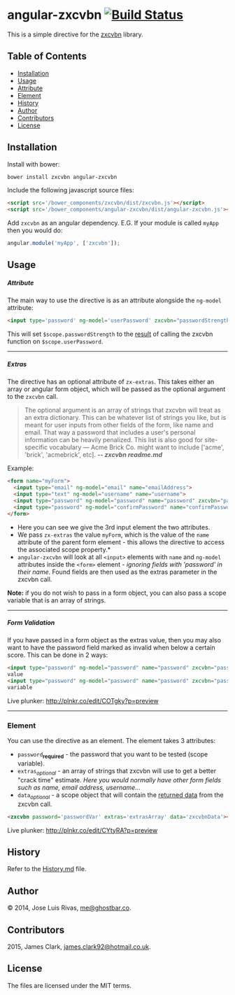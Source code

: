 # angular-zxcvbn [![Build Status](https://travis-ci.org/ghostbar/angular-zxcvbn.svg?branch=master)](https://travis-ci.org/jamesclark92/angular-zxcvbn)

This is a simple directive for the [zxcvbn](https://github.com/dropbox/zxcvbn) library.


## Table of Contents
* [Installation](#installation)
* [Usage](#usage)
 * [Attribute](#attribute) 
 * [Element](#element)
* [History](#history)
* [Author](#author)
* [Contributors](#contributors)
* [License](#license)

## Installation

Install with bower:
```bash
bower install zxcvbn angular-zxcvbn
```

Include the following javascript source files:
```html
<script src='/bower_components/zxcvbn/dist/zxcvbn.js'></script>
<script src='/bower_components/angular-zxcvbn/dist/angular-zxcvbn.js'></script>
```

Add `zxcvbn` as an angular dependency. E.G. If your module is called `myApp` then you would do:
```javascript
angular.module('myApp', ['zxcvbn']);
  ```

## Usage

##### Attribute

The main way to use the directive is as an attribute alongside the `ng-model` attribute:
```html
<input type='password' ng-model='userPassword' zxcvbn="passwordStrength">
```
This will set `$scope.passwordStrength` to the [result](https://github.com/dropbox/zxcvbn#usage) of calling the zxcvbn function on 
`$scope.userPassword`.

---
##### Extras

The directive has an optional attribute of `zx-extras`. This takes either an array or angular form object, which will be passed as the 
optional argument to the `zxcvbn` call. 

> The optional argument is an array of strings that zxcvbn will treat as an extra dictionary. This can be whatever list of strings you like, but is meant for user inputs from other fields of the form, like name and email. That way a password that includes a user's personal information can be heavily penalized. This list is also good for site-specific vocabulary — Acme Brick Co. might want to include ['acme', 'brick', 'acmebrick', etc]. 
**-- <cite>zxcvbn readme.md</cite>**

Example:
```html
<form name="myForm">
  <input type="email" ng-model="email" name="emailAddress">
  <input type="text" ng-model="username" name="username">
  <input type="password" ng-model="password" name="password" zxcvbn="passwordStrength" zx-extras="myForm">
  <input type="password" ng-model="confirmPassword" name="confirmPassword">
</form>
```
* Here you can see we give the 3rd input element the two attributes.
* We pass `zx-extras` the value `myForm`, which is the value of the `name` attribute of the parent form element - this allows the directive
 to access the associated scope property.*
* `angular-zxcvbn` will look at all `<input>` elements with `name` and `ng-model` attributes inside the `<form>` element -  *ignoring 
fields with 'password' in their name*. Found fields are then used as the extras parameter in the zxcvbn call.

**Note:** if you do not wish to pass in a form object, you can also pass a scope variable that is an array of strings.

---
##### Form Validation

If you have passed in a form object as the extras value, then you may also want to have the password field marked as invalid when below a certain score. This can be done in 2 ways:
```html
<input type="password" ng-model="password" name="password" zxcvbn="passwordStrength" zx-extras="myForm" zx-min-score="2"> // hard code the 
value
<input type="password" ng-model="password" name="password" zxcvbn="passwordStrength" zx-extras="myForm" zx-min-score="{{ minScore }}"> // pass it a scope 
variable
```

Live plunker: <http://plnkr.co/edit/COTgky?p=preview>

---
### Element

You can use the directive as an element. The element takes 3 attributes:
* `password`<sub>**required**</sub> - the password that you want to be tested (scope variable).
* `extras`<sub>*optional*</sub> - an array of strings that zxcvbn will use to get a better "crack time" estimate. *Here you would normally have other form fields such as name, email address, username...*
* `data`<sub>*optional*</sub> - a scope object that will contain the [returned data](https://github.com/dropbox/zxcvbn#usage) from the zxcvbn call.

```html
<zxcvbn password='passwordVar' extras='extrasArray' data='zxcvbnData'></zxcvbn>
```

Live plunker: <http://plnkr.co/edit/CYtyRA?p=preview>

## History ##

Refer to the [History.md](History.md) file.

## Author ##

© 2014, Jose Luis Rivas, <me@ghostbar.co>.

## Contributors ##

2015, James Clark, <james.clark92@hotmail.co.uk>.

## License ##

The files are licensed under the MIT terms.
